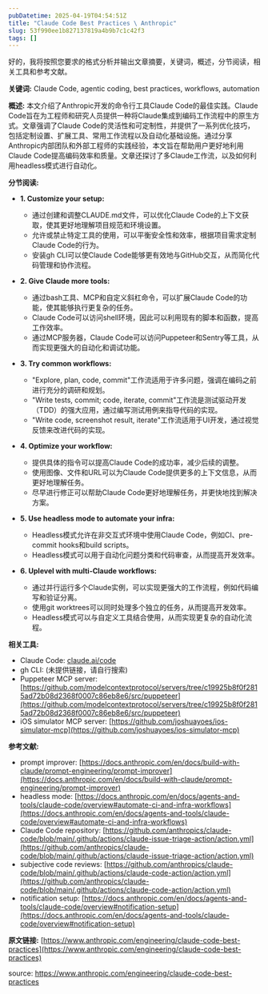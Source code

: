 ```yaml
---
pubDatetime: 2025-04-19T04:54:51Z
title: "Claude Code Best Practices \ Anthropic"
slug: 53f990ee1b827137819a4b9b7c1c42f3
tags: []
---
```


好的，我将按照您要求的格式分析并输出文章摘要，关键词，概述，分节阅读，相关工具和参考文献。

**关键词:** Claude Code, agentic coding, best practices, workflows, automation

**概述:**
本文介绍了Anthropic开发的命令行工具Claude Code的最佳实践。Claude Code旨在为工程师和研究人员提供一种将Claude集成到编码工作流程中的原生方式。文章强调了Claude Code的灵活性和可定制性，并提供了一系列优化技巧，包括定制设置、扩展工具、常用工作流程以及自动化基础设施。通过分享Anthropic内部团队和外部工程师的实践经验，本文旨在帮助用户更好地利用Claude Code提高编码效率和质量。文章还探讨了多Claude工作流，以及如何利用headless模式进行自动化。

**分节阅读:**

*   **1. Customize your setup:**
    *   通过创建和调整CLAUDE.md文件，可以优化Claude Code的上下文获取，使其更好地理解项目规范和环境设置。
    *   允许或禁止特定工具的使用，可以平衡安全性和效率，根据项目需求定制Claude Code的行为。
    *   安装gh CLI可以使Claude Code能够更有效地与GitHub交互，从而简化代码管理和协作流程。

*   **2. Give Claude more tools:**
    *   通过bash工具、MCP和自定义斜杠命令，可以扩展Claude Code的功能，使其能够执行更复杂的任务。
    *   Claude Code可以访问shell环境，因此可以利用现有的脚本和函数，提高工作效率。
    *   通过MCP服务器，Claude Code可以访问Puppeteer和Sentry等工具，从而实现更强大的自动化和调试功能。

*   **3. Try common workflows:**
    *   "Explore, plan, code, commit"工作流适用于许多问题，强调在编码之前进行充分的调研和规划。
    *   "Write tests, commit; code, iterate, commit"工作流是测试驱动开发（TDD）的强大应用，通过编写测试用例来指导代码的实现。
    *   "Write code, screenshot result, iterate"工作流适用于UI开发，通过视觉反馈来改进代码的实现。

*   **4. Optimize your workflow:**
    *   提供具体的指令可以提高Claude Code的成功率，减少后续的调整。
    *   使用图像、文件和URL可以为Claude Code提供更多的上下文信息，从而更好地理解任务。
    *   尽早进行修正可以帮助Claude Code更好地理解任务，并更快地找到解决方案。

*   **5. Use headless mode to automate your infra:**
    *   Headless模式允许在非交互式环境中使用Claude Code，例如CI、pre-commit hooks和build scripts。
    *   Headless模式可以用于自动化问题分类和代码审查，从而提高开发效率。

*   **6. Uplevel with multi-Claude workflows:**
    *   通过并行运行多个Claude实例，可以实现更强大的工作流程，例如代码编写和验证分离。
    *   使用git worktrees可以同时处理多个独立的任务，从而提高开发效率。
    *   Headless模式可以与自定义工具结合使用，从而实现更复杂的自动化流程。

**相关工具:**

*   Claude Code: [claude.ai/code](https://claude.ai/code)
*   gh CLI: (未提供链接，请自行搜索)
*   Puppeteer MCP server: [https://github.com/modelcontextprotocol/servers/tree/c19925b8f0f2815ad72b08d2368f0007c86eb8e6/src/puppeteer](https://github.com/modelcontextprotocol/servers/tree/c19925b8f0f2815ad72b08d2368f0007c86eb8e6/src/puppeteer)
*   iOS simulator MCP server: [https://github.com/joshuayoes/ios-simulator-mcp](https://github.com/joshuayoes/ios-simulator-mcp)

**参考文献:**

*   prompt improver: [https://docs.anthropic.com/en/docs/build-with-claude/prompt-engineering/prompt-improver](https://docs.anthropic.com/en/docs/build-with-claude/prompt-engineering/prompt-improver)
*   headless mode: [https://docs.anthropic.com/en/docs/agents-and-tools/claude-code/overview#automate-ci-and-infra-workflows](https://docs.anthropic.com/en/docs/agents-and-tools/claude-code/overview#automate-ci-and-infra-workflows)
*   Claude Code repository: [https://github.com/anthropics/claude-code/blob/main/.github/actions/claude-issue-triage-action/action.yml](https://github.com/anthropics/claude-code/blob/main/.github/actions/claude-issue-triage-action/action.yml)
*   subjective code reviews: [https://github.com/anthropics/claude-code/blob/main/.github/actions/claude-code-action/action.yml](https://github.com/anthropics/claude-code/blob/main/.github/actions/claude-code-action/action.yml)
*   notification setup: [https://docs.anthropic.com/en/docs/agents-and-tools/claude-code/overview#notification-setup](https://docs.anthropic.com/en/docs/agents-and-tools/claude-code/overview#notification-setup)

**原文链接:** [https://www.anthropic.com/engineering/claude-code-best-practices](https://www.anthropic.com/engineering/claude-code-best-practices)


source: https://www.anthropic.com/engineering/claude-code-best-practices